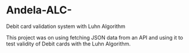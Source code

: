 # Andela-ALC-
Debit card validation system with Luhn Algorithm 


This project was on using fetching JSON data from an API and using it to test validity of Debit cards with the Luhn Algorithm. 
